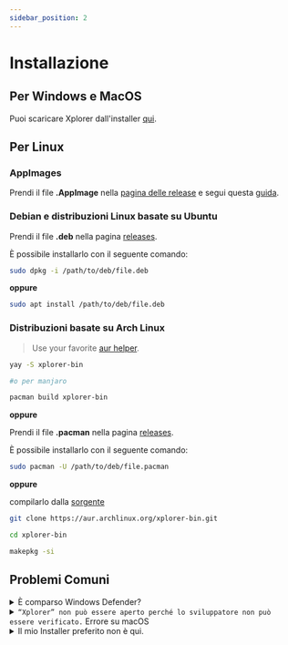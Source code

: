 ```yaml
---
sidebar_position: 2
---
```


# Installazione

## Per Windows e MacOS

Puoi scaricare Xplorer dall'installer [qui](https://github.com/kimlimjustin/xplorer/releases).

## Per Linux

### AppImages

Prendi il file **.AppImage** nella [pagina delle release](https://github.com/kimlimjustin/xplorer/releases) e segui questa [guida](https://docs.appimage.org/introduction/quickstart.html#how-to-run-an-appimage).

### Debian e distribuzioni Linux basate su Ubuntu

Prendi il file **.deb** nella pagina [releases](https://github.com/kimlimjustin/xplorer/releases).

È possibile installarlo con il seguente comando:

```bash
sudo dpkg -i /path/to/deb/file.deb
```

**oppure**

```bash
sudo apt install /path/to/deb/file.deb
```

### Distribuzioni basate su Arch Linux

> Use your favorite [aur helper](https://wiki.archlinux.org/title/AUR_helpers).

```bash
yay -S xplorer-bin

#o per manjaro

pacman build xplorer-bin
```

**oppure**

Prendi il file **.pacman** nella pagina [releases](https://github.com/kimlimjustin/xplorer/releases).

È possibile installarlo con il seguente comando:

```bash
sudo pacman -U /path/to/deb/file.pacman
```

**oppure**

compilarlo dalla [sorgente](https://aur.archlinux.org/xplorer-bin.git)

```bash
git clone https://aur.archlinux.org/xplorer-bin.git

cd xplorer-bin

makepkg -si
```

## Problemi Comuni

<details>
<summary>
È comparso Windows Defender?
</summary>

Questo in realtà non è un errore, è una scelta di design da parte di Microsoft per proteggere quelli di noi che non sono tech-savvy (es. potenzialmente i tuoi amici) da un virus. Non devi preoccuparti della sicurezza di Xplorer in questo caso poiché è [open source](https://github.com/kimlimjustin/xplorer) e puoi ispezionare il codice o persino costruire la tua versione!

Per gestire questo problema, è sufficiente fare clic sul pulsante `Maggiori informazioni`, quindi, basta fare clic su Esegui comunque.

1. ![Passo 1](/img/docs/windows-defender-1.webp)
2. ![Passo 2](/img/docs/windows-defender-2.webp)

:::note Riferimenti

Adottato da [Stack Overflow](https://stackoverflow.com/questions/65488839/how-can-i-avoid-windows-protected-your-pc-problem-when-my-friends-try-to-use-m).

:::

</details> <details>
<summary>
<code>“Xplorer” non può essere aperto perché lo sviluppatore non può essere verificato.</code> Errore su macOS
</summary>

Si prega di consultare [i documenti ufficiali](https://support.apple.com/guide/mac-help/open-a-mac-app-from-an-unidentified-developer-mh40616/mac) di Apple.

</details> <details>
<summary>
Il mio Installer preferito non è qui.
</summary>

Si prega di segnalare il problema [qui](https://github.com/kimlimjustin/xplorer/issues/new/choose).

</details>
